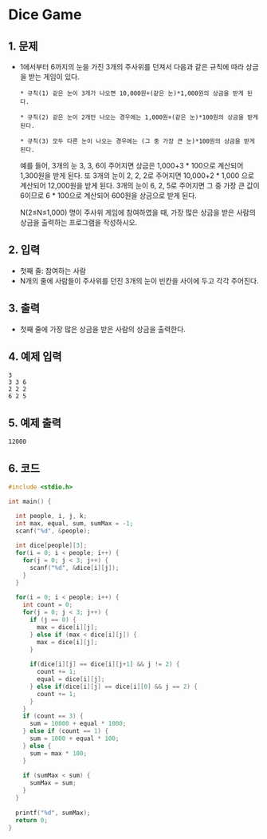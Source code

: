 # Dice Game #

## 1. 문제
- 1에서부터 6까지의 눈을 가진 3개의 주사위를 던져서 다음과 같은 규칙에 따라 상금을 받는 게임이 있다.

  ```
  * 규칙(1) 같은 눈이 3개가 나오면 10,000원+(같은 눈)*1,000원의 상금을 받게 된다. 
  
  * 규칙(2) 같은 눈이 2개만 나오는 경우에는 1,000원+(같은 눈)*100원의 상금을 받게 된다. 
  
  * 규칙(3) 모두 다른 눈이 나오는 경우에는 (그 중 가장 큰 눈)*100원의 상금을 받게 된다.  
  ```

  예를 들어, 3개의 눈 3, 3, 6이 주어지면 상금은 1,000+3 * 100으로 계산되어 1,300원을 받게 된다. 또 3개의 눈이 2, 2, 2로 주어지면 10,000+2 * 1,000 으로 계산되어 12,000원을 받게 된다. 3개의 눈이 6, 2, 5로 주어지면 그 중 가장 큰 값이 6이므로 6 * 100으로 계산되어 600원을 상금으로 받게 된다.

  N(2≤N≤1,000) 명이 주사위 게임에 참여하였을 때, 가장 많은 상금을 받은 사람의 상금을 출력하는 프로그램을 작성하시오.

## 2. 입력
- 첫째 줄: 참여하는 사람
- N개의 줄에 사람들이 주사위를 던진 3개의 눈이 빈칸을 사이에 두고 각각 주어진다.

## 3. 출력
- 첫째 줄에 가장 많은 상금을 받은 사람의 상금을 출력한다.

## 4. 예제 입력
```
3
3 3 6
2 2 2
6 2 5
```

## 5. 예제 출력
```
12000 
```

## 6. 코드
```c++
#include <stdio.h>

int main() {

  int people, i, j, k;
  int max, equal, sum, sumMax = -1;
  scanf("%d", &people);
  
  int dice[people][3];
  for(i = 0; i < people; i++) {
    for(j = 0; j < 3; j++) {
      scanf("%d", &dice[i][j]);
    }
  }
  
  for(i = 0; i < people; i++) {
    int count = 0;
    for(j = 0; j < 3; j++) {
      if (j == 0) {
        max = dice[i][j];
      } else if (max < dice[i][j]) {
        max = dice[i][j];
      }
      
      if(dice[i][j] == dice[i][j+1] && j != 2) {
        count += 1;
        equal = dice[i][j];
      } else if(dice[i][j] == dice[i][0] && j == 2) {
        count += 1;
      }
    }
    if (count == 3) {
      sum = 10000 + equal * 1000;
    } else if (count == 1) {
      sum = 1000 + equal * 100;
    } else {
      sum = max * 100;
    }
    
    if (sumMax < sum) {
      sumMax = sum;
    }
  }
  
  printf("%d", sumMax);
  return 0;
}
```

